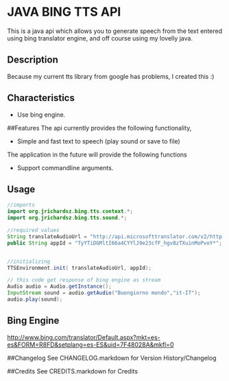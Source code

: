 # JAVA BING TTS API

This is a  java api which allows you to generate speech from the text entered using bing translator engine, and off course using my lovelly java.

## Description

Because my current tts library from google has problems, I created this :)

## Characteristics

  * Use bing engine.

##Features
The api currently provides the following functionality,

  * Simple and fast text to speech (play sound or save to file)
  
The application in the future will provide the following functions

   * Support commandline arguments.

## Usage


```java
//imports
import org.jrichardsz.bing.tts.context.*;
import org.jrichardsz.bing.tts.sound.*;

//required values
String translateAudioUrl = "http://api.microsofttranslator.com/v2/http.svc/speak?appId={appId}&language={languaje}&format=audio/mp3&options=MinSize|male&text={text}";
public String appId = "TyYTiDGMltI66a4CYYlJ9e23cfF_hgv8zTXuinMoPvoY*";		


//initializing
TTSEnvironment.init( translateAudioUrl, appId);

// this code get response of bing engine as stream
Audio audio = Audio.getInstance();
InputStream sound = audio.getAudio("Buongiorno mondo","it-IT");
audio.play(sound);

```

## Bing Engine
http://www.bing.com/translator/Default.aspx?mkt=es-es&FORM=R8FD&setplang=es-ES&uid=7F48028A&mkfl=0


##Changelog
See CHANGELOG.markdown for Version History/Changelog

##Credits
See CREDITS.markdown for Credits
